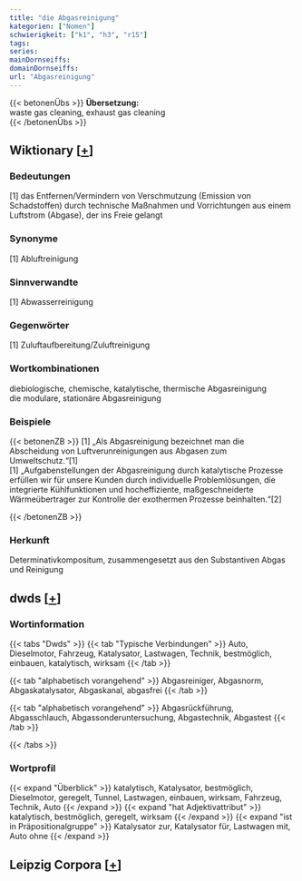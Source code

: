 ```yaml
---
title: "die Abgasreinigung"
kategorien: ["Nomen"]
schwierigkeit: ["k1", "h3", "r15"]
tags:
series:
mainDornseiffs:
domainDornseiffs:
url: "Abgasreinigung"
---
```


{{< betonenÜbs >}}
**Übersetzung:**  
waste gas cleaning, exhaust gas cleaning  
{{< /betonenÜbs >}}

## Wiktionary [[+](https://de.wiktionary.org/wiki/Abgasreinigung)]

### Bedeutungen
[1] das Entfernen/Vermindern von Verschmutzung (Emission von Schadstoffen) durch technische Maßnahmen und Vorrichtungen aus einem Luftstrom (Abgase), der ins Freie gelangt  

### Synonyme
[1] Abluftreinigung  

### Sinnverwandte
[1] Abwasserreinigung  

### Gegenwörter
[1] Zuluftaufbereitung/Zuluftreinigung  

### Wortkombinationen
diebiologische, chemische, katalytische, thermische Abgasreinigung  
die modulare, stationäre Abgasreinigung  

### Beispiele
{{< betonenZB >}}
[1] „Als Abgasreinigung bezeichnet man die Abscheidung von Luftverunreinigungen aus Abgasen zum Umweltschutz.“[1]  
[1] „Aufgabenstellungen der Abgasreinigung durch katalytische Prozesse erfüllen wir für unsere Kunden durch individuelle Problemlösungen, die integrierte Kühlfunktionen und hocheffiziente, maßgeschneiderte Wärmeübertrager zur Kontrolle der exothermen Prozesse beinhalten.“[2]  

{{< /betonenZB >}}
### Herkunft
Determinativkompositum, zusammengesetzt aus den Substantiven Abgas und Reinigung  



## dwds [[+](https://www.dwds.de/wb/Abgasreinigung)]

### Wortinformation
{{< tabs "Dwds" >}}
{{< tab "Typische Verbindungen" >}}
Auto, Dieselmotor, Fahrzeug, Katalysator, Lastwagen, Technik, bestmöglich, einbauen, katalytisch, wirksam
{{< /tab >}}

{{< tab "alphabetisch vorangehend" >}}
Abgasreiniger, Abgasnorm, Abgaskatalysator, Abgaskanal, abgasfrei
{{< /tab >}}

{{< tab "alphabetisch vorangehend" >}}
Abgasrückführung, Abgasschlauch, Abgassonderuntersuchung, Abgastechnik, Abgastest
{{< /tab >}}

{{< /tabs >}}

### Wortprofil
{{< expand "Überblick" >}} katalytisch, Katalysator, bestmöglich, Dieselmotor, geregelt, Tunnel, Lastwagen, einbauen, wirksam, Fahrzeug, Technik, Auto {{< /expand >}}
{{< expand "hat Adjektivattribut" >}} katalytisch, bestmöglich, geregelt, wirksam {{< /expand >}}
{{< expand "ist in Präpositionalgruppe" >}} Katalysator zur, Katalysator für, Lastwagen mit, Auto ohne {{< /expand >}}

## Leipzig Corpora [[+](https://corpora.uni-leipzig.de/en/res?word=Abgasreinigung&corpusId=deu_newscrawl-public_2018)]


